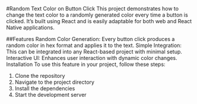 #Random Text Color on Button Click
This project demonstrates how to change the text color to a randomly generated color every time a button is clicked. It’s built using React and is easily adaptable for both web and React Native applications.

##Features
Random Color Generation: Every button click produces a random color in hex format and applies it to the text.
Simple Integration: This can be integrated into any React-based project with minimal setup.
Interactive UI: Enhances user interaction with dynamic color changes.
Installation
To use this feature in your project, follow these steps:
1. Clone the repository 
2. Navigate to the project directory
3. Install the dependencies
4. Start the development server
